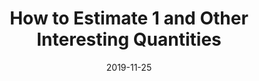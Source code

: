 ---
title: "How to Estimate 1 and Other Interesting Quantities"
collection: publications
category: projects
permalink: /publications/2019-11-25-estimate-1
excerpt: '<p><i>STA3431H - Monte Carlo Methods (Prof. Jeffrey S. Rosenthal, Fall 2019)</i></p>

In this project, we explore methods for estimating expectations and variances of functionals with respect to the limiting distribution of the Anderson-Darling test statistic under the null hypothesis. We derive the density function for this complex distribution and implement efficient algorithms in R to compute it. We then evaluate the effectiveness of random-walk Metropolis, Metropolis-Hastings, and parallel tempering algorithms in sampling from the distribution. ([Download](https://rob-zimmerman.github.io/files/projects/STA3431_How_to_Estimate_1.pdf))'
date: 2019-11-25
---